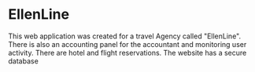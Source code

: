 # EllenLine
This web application was created for a travel Agency called "EllenLine". There is also an accounting panel for the accountant and monitoring user activity. There are hotel and flight reservations. The website has a secure database
